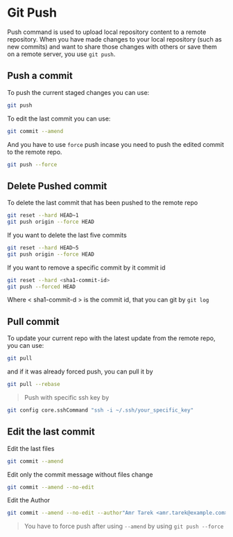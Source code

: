 # Git Push
Push command is used to upload local repository content to a remote repository. When you have made changes to your local repository (such as new commits) and want to share those changes with others or save them on a remote server, you use `git push`.
## Push a commit

To push the current staged changes you can use:
``` bash
git push
```

To edit the last commit you can use: 
```bash
git commit --amend
```

And you have to use `force` push incase you need to push the edited commit to the remote repo.
``` bash
git push --force
```

## Delete Pushed commit
To delete the last commit that has been pushed to the remote repo
```bash
git reset --hard HEAD~1
git push origin --force HEAD
```
If you want to delete the last five commits
```bash
git reset --hard HEAD~5
git push origin --force HEAD
```
If you want to remove a specific commit by it commit id
```bash
git reset --hard <sha1-commit-id>
git push --forced HEAD
```
Where < sha1-commit-d > is the commit id, that you can git by `git log`

## Pull commit
To update your current repo with the latest update from the remote repo, you can use:
```bash
git pull
```
and if it was already forced push, you can pull it by
```bash
git pull --rebase
```


> Push with specific ssh key by
``` bash
git config core.sshCommand "ssh -i ~/.ssh/your_specific_key"
```

## Edit the last commit
Edit the last files
``` bash
git commit --amend
```
Edit only the commit message without files change
``` bash
git commit --amend --no-edit
```
Edit the Author
``` bash
git commit --amend --no-edit --author"Amr Tarek <amr.tarek@example.com>"
```
> You have to force push after using `--amend` by using `git push --force`